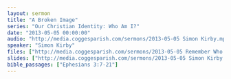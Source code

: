 ```yaml
---
layout: sermon
title: "A Broken Image"
series: "Our Christian Identity: Who Am I?"
date: "2013-05-05 00:00:00"
audio: "http://media.coggesparish.com/sermons/2013-05-05 Simon Kirby.mp3"
speaker: "Simon Kirby"
files: ["http://media.coggesparish.com/sermons/2013-05-05 Remember Who You Are - The Lion King.wmv"]
slides: ["http://media.coggesparish.com/sermons/2013-05-05 Simon Kirby.pdf"]
bible_passages: ["Ephesians 3:7-21"]
---
```

